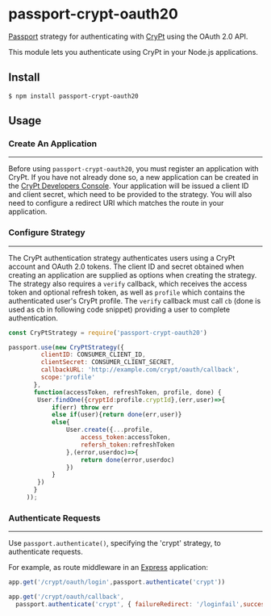 # passport-crypt-oauth20

[Passport](http://www.passportjs.org/) strategy for authenticating with [CryPt](https://crypt-oauth.web.app) using the OAuth 2.0 API.

This module lets you authenticate using CryPt in your Node.js applications.

## Install

```
$ npm install passport-crypt-oauth20
```

## Usage

### Create An Application

---

Before using ```passport-crypt-oauth20```, you must register an application with CryPt. If you have not already done so, a new application can be created in the [CryPt Developers Console](https://crypt-oauth.web.app/devconsole). Your application will be issued a client ID and client secret, which need to be provided to the strategy. You will also need to configure a redirect URI which matches the route in your application.

### Configure Strategy

---

The CryPt authentication strategy authenticates users using a CryPt account and OAuth 2.0 tokens. The client ID and secret obtained when creating an application are supplied as options when creating the strategy. The strategy also requires a ```verify``` callback, which receives the access token and optional refresh token, as well as ```profile``` which contains the authenticated user's CryPt profile. The ```verify``` callback must call ```cb``` (done is used as cb in following code snippet) providing a user to complete authentication.

```JavaScript
const CryPtStrategy = require('passport-crypt-oauth20')

passport.use(new CryPtStrategy({
         clientID: CONSUMER_CLIENT_ID,
         clientSecret: CONSUMER_CLIENT_SECRET,
         callbackURL: 'http://example.com/crypt/oauth/callback',
         scope:'profile'
       },
       function(accessToken, refreshToken, profile, done) {
        User.findOne({cryptId:profile.cryptId},(err,user)=>{
            if(err) throw err
            else if(user){return done(err,user)}
            else{
                User.create({...profile,
                    access_token:accessToken,
                    refersh_token:refreshToken
                },(error,userdoc)=>{
                    return done(error,userdoc)
                })
            }
        })
       }
     ));
```

### Authenticate Requests

---

Use ```passport.authenticate()```, specifying the 'crypt' strategy, to authenticate requests.

For example, as route middleware in an [Express](expressjs.com) application:

```JavaScript
app.get('/crypt/oauth/login',passport.authenticate('crypt'))

app.get('/crypt/oauth/callback', 
  passport.authenticate('crypt', { failureRedirect: '/loginfail',successRedirect:'/protected' }))

```